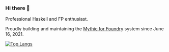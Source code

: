 ### Hi there 👋

Professional Haskell and FP enthusiast.

Proudly building and maintaining the [Mythic for Foundry](https://www.github.com/AugmenTab/mythic) system since June 16, 2021.

[![Top Langs](https://github-readme-stats.vercel.app/api/top-langs/?username=AugmenTab&layout=compact&theme=onedark&langs_count=6&hide=HTML,CSS,Handlebars,TeX)](https://github.com/anuraghazra/github-readme-stats)

<!--
**AugmenTab/AugmenTab** is a ✨ _special_ ✨ repository because its `README.md` (this file) appears on your GitHub profile.

Here are some ideas to get you started:

- 🔭 I’m currently working on ...
- 🌱 I’m currently learning ...
- 👯 I’m looking to collaborate on ...
- 🤔 I’m looking for help with ...
- 💬 Ask me about ...
- 📫 How to reach me: ...
- 😄 Pronouns: ...
- ⚡ Fun fact: ...
-->
